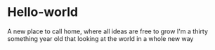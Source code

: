 # Hello-world
A new place to call home, where all ideas are free to grow
I'm a thirty something year old that looking at the world in a whole new way
